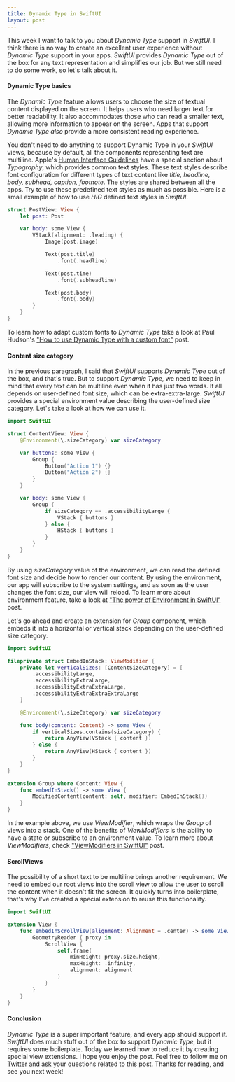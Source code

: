 ```yaml
---
title: Dynamic Type in SwiftUI
layout: post
---
```


This week I want to talk to you about *Dynamic Type* support in *SwiftUI*. I think there is no way to create an excellent user experience without *Dynamic Type* support in your apps. *SwiftUI* provides *Dynamic Type* out of the box for any text representation and simplifies our job. But we still need to do some work, so let's talk about it.

#### Dynamic Type basics
The *Dynamic Type* feature allows users to choose the size of textual content displayed on the screen. It helps users who need larger text for better readability. It also accommodates those who can read a smaller text, allowing more information to appear on the screen. Apps that support *Dynamic Type also* provide a more consistent reading experience.

You don't need to do anything to support Dynamic Type in your *SwiftUI* views, because by default, all the components representing text are multiline. Apple's [Human Interface Guidelines](https://developer.apple.com/design/human-interface-guidelines/ios/overview/themes/) have a special section about *Typography*, which provides common text styles. These text styles describe font configuration for different types of text content like *title, headline, body, subhead, caption, footnote*. The styles are shared between all the apps. Try to use these predefined text styles as much as possible. Here is a small example of how to use *HIG* defined text styles in *SwiftUI*.

```swift
struct PostView: View {
    let post: Post

    var body: some View {
        VStack(alignment: .leading) {
            Image(post.image)

            Text(post.title)
                .font(.headline)

            Text(post.time)
                .font(.subheadline)

            Text(post.body)
                .font(.body)
        }
    }
}
```

To learn how to adapt custom fonts to *Dynamic Type* take a look at Paul Hudson's ["How to use Dynamic Type with a custom font"](https://www.hackingwithswift.com/quick-start/swiftui/how-to-use-dynamic-type-with-a-custom-font) post.

#### Content size category
In the previous paragraph, I said that *SwiftUI* supports *Dynamic Type* out of the box, and that's true. But to support *Dynamic Type*, we need to keep in mind that every text can be multiline even when it has just two words. It all depends on user-defined font size, which can be extra-extra-large. *SwiftUI* provides a special environment value describing the user-defined size category. Let's take a look at how we can use it.

```swift
import SwiftUI

struct ContentView: View {
    @Environment(\.sizeCategory) var sizeCategory

    var buttons: some View {
        Group {
            Button("Action 1") {}
            Button("Action 2") {}
        }
    }

    var body: some View {
        Group {
            if sizeCategory == .accessibilityLarge {
                VStack { buttons }
            } else {
                HStack { buttons }
            }
        }
    }
}
```

By using *sizeCategory* value of the environment, we can read the defined font size and decide how to render our content. By using the environment, our app will subscribe to the system settings, and as soon as the user changes the font size, our view will reload. To learn more about environment feature, take a look at ["The power of Environment in SwiftUI"](/2019/08/21/the-power-of-environment-in-swiftui/) post.

Let's go ahead and create an extension for *Group* component, which embeds it into a horizontal or vertical stack depending on the user-defined size category.

```swift
import SwiftUI

fileprivate struct EmbedInStack: ViewModifier {
    private let verticalSizes: [ContentSizeCategory] = [
        .accessibilityLarge,
        .accessibilityExtraLarge,
        .accessibilityExtraExtraLarge,
        .accessibilityExtraExtraExtraLarge
    ]

    @Environment(\.sizeCategory) var sizeCategory

    func body(content: Content) -> some View {
        if verticalSizes.contains(sizeCategory) {
            return AnyView(VStack { content })
        } else {
            return AnyView(HStack { content })
        }
    }
}

extension Group where Content: View {
    func embedInStack() -> some View {
        ModifiedContent(content: self, modifier: EmbedInStack())
    }
}
```

In the example above, we use *ViewModifier*, which wraps the *Group* of views into a stack. One of the benefits of *ViewModifiers* is the ability to have a state or subscribe to an environment value. To learn more about *ViewModifiers*, check ["ViewModifiers in SwiftUI"](/2019/08/07/viewmodifiers-in-swiftui/) post.

#### ScrollViews
The possibility of a short text to be multiline brings another requirement. We need to embed our root views into the scroll view to allow the user to scroll the content when it doesn't fit the screen. It quickly turns into boilerplate, that's why I've created a special extension to reuse this functionality.

```swift
import SwiftUI

extension View {
    func embedInScrollView(alignment: Alignment = .center) -> some View {
        GeometryReader { proxy in
            ScrollView {
                self.frame(
                    minHeight: proxy.size.height,
                    maxHeight: .infinity,
                    alignment: alignment
                )
            }
        }
    }
}
```

#### Conclusion
*Dynamic Type* is a super important feature, and every app should support it. *SwiftUI* does much stuff out of the box to support *Dynamic Type*, but it requires some boilerplate. Today we learned how to reduce it by creating special view extensions. I hope you enjoy the post. Feel free to follow me on [Twitter](https://twitter.com/mecid) and ask your questions related to this post. Thanks for reading, and see you next week! 

